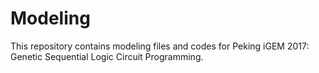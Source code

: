 # Modeling
This repository contains modeling files and codes for Peking iGEM 2017: Genetic Sequential Logic Circuit Programming.

